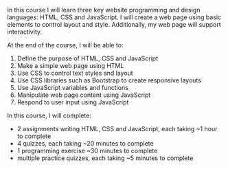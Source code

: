 In this course I will learn three key website programming and design languages: HTML, CSS and JavaScript. I will create a web page using basic elements to control layout and style.  Additionally, my web page will support interactivity. 

At the end of the course, I will be able to:

1. Define the purpose of HTML, CSS and JavaScript
2. Make a simple web page using HTML
3. Use CSS to control text styles and layout
4. Use CSS libraries such as Bootstrap to create responsive layouts
5. Use JavaScript variables and functions
6. Manipulate web page content using JavaScript
7. Respond to user input using JavaScript

In this course, I will complete:

- 2 assignments writing HTML, CSS and JavaScript, each taking ~1 hour to complete
- 4 quizzes, each taking ~20 minutes to complete
- 1 programming exercise ~30 minutes to complete
- multiple practice quizzes, each taking ~5 minutes to complete
